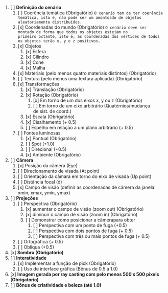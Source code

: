 1. [ ] **Definição do cenário**
    1. [ ] Coerência temática (Obrigatório)
	    `O cenário tem de ter coerência temática, isto é, não pode ser um amontoado de objetos aleatoriamente distribuídos.`
	2. [x] Coordenadas do mundo (Obrigatório)
		`O cenário deve ser montado de forma que todos os objetos estejam no primeiro octante, isto é, as coordenadas dos vértices de todos os objetos terão x, y e z positivos.`
	3. [x] Objetos
		1. [x] Esfera
		2. [x] Cilindro
		3. [x] Cone
		4. [x] Malha
	4. [x] Materiais (pelo menos quatro materiais distintos) (Obrigatório)
	5. [ ] Textura (pelo menos uma textura aplicada) (Obrigatório)
	6. [x] Transformações
		1. [x] Translação (Obrigatório)
		2. [x] Rotação (Obrigatório)
			1. [x] Em torno de um dos eixos x, y ou z (Obrigatório)
			2. [ ] Em torno de um eixo arbitrário (Quatérnios/mudança de sist. de coord.)
		3. [x] Escala (Obrigatório)
		4. [x] Cisalhamento (+ 0.5)
		5. [ ] Espelho em relação a um plano arbitrário (+ 0.5)
	7. [ ] Fontes luminosas
		1. [x] Pontual (Obrigatório)
		2. [ ] Spot (+1.0)
		3. [ ] Direcional (+0.5)
		4. [x] Ambiente (Obrigatório)
2. [ ] **Câmera**
	1. [x] Posição da câmera (Eye)
	2. [ ] Direcionamento de visada (At point)
	3. [ ] Orientação da câmara em torno do eixo de visada (Up point)
	4. [ ] Distância focal (d)
	5. [x] Campo de visão (definir as coordenadas de câmera da janela: xmin, xmax, ymin, ymax)   
3. [ ] **Projeções**
	1. [ ] Perspectiva (Obrigatório)  
		1. [x] aumentar o campo de visão (zoom out) (Obrigatório)
		2. [x] diminuir o campo de visão (zoom in) (Obrigatório)
		3. [ ] Demonstrar como posicionar a câmerapara obter
			1. [ ] Perspectiva com um ponto de fuga (+0.5)
			2. [ ] Perspectiva com dois pontos de fuga (+ 0.5)
			3. [ ] Perspectiva com três ou mais pontos de fuga (+ 0.5)
	2. [ ] Ortográfica (+ 0.5)
	3. [ ] Obliqua (+0.5)
4. [x] **Sombra (Obrigatório)**
5. [ ] **Interatividade**
	1. [x] Implementar a função de pick (Obrigatório)
	2. [ ] Uso de interface gráfica (Bônus de 0.5 a 1.0)
6. [x] **Imagem gerada por ray casting com pelo menos 500 x 500 pixels (Obrigatório)**
7. [ ] **Bônus de criatividade e beleza (até 1.0)**
